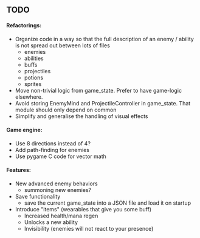 ## TODO

#### Refactorings:
* Organize code in a way so that the full description of an enemy / ability is not spread out between lots of files
    * enemies
    * abilities
    * buffs
    * projectiles
    * potions
    * sprites
* Move non-trivial logic from game_state. Prefer to have game-logic elsewhere.
* Avoid storing EnemyMind and ProjectileController in game_state. That module should only depend on common
* Simplify and generalise the handling of visual effects

#### Game engine:
* Use 8 directions instead of 4?
* Add path-finding for enemies
* Use pygame C code for vector math

#### Features:
* New advanced enemy behaviors
    * summoning new enemies?
* Save functionality
    * save the current game_state into a JSON file and load it on startup
* Introduce "items" (wearables that give you some buff)
    * Increased health/mana regen
    * Unlocks a new ability
    * Invisibility (enemies will not react to your presence)
